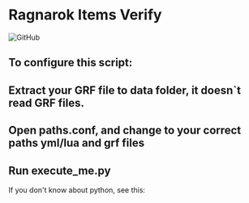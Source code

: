 # Ragnarok Items Verify
<img alt="GitHub" src="https://img.shields.io/github/license/lucasarchangelo/items-verify-ragnarok?style=plastic">

## To configure this script:
## Extract your GRF file to data folder, it doesn`t read GRF files.
## Open paths.conf, and change to your correct paths yml/lua and grf files

## Run execute_me.py

If you don't know about python, see this: <a href="https://realpython.com/installing-python/"></a>